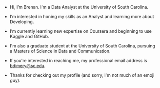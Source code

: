 - Hi, I’m Brenan. I'm a Data Analyst at the University of South Carolina. 
- I’m interested in honing my skills as an Analyst and learning more about Developing. 
- I’m currently learning new expertise on Coursera and beginning to use Kaggle and GitHub. 
- I'm also a graduate student at the University of South Carolina, pursuing a Masters of Science in Data and Communication.

- If you're interested in reaching me, my professional email address is bdimery@sc.edu. 
- Thanks for checking out my profile (and sorry, I'm not much of an emoji guy).

<!---
bdimery/bdimery is a ✨ special ✨ repository because its `README.md` (this file) appears on your GitHub profile.
You can click the Preview link to take a look at your changes.
--->
